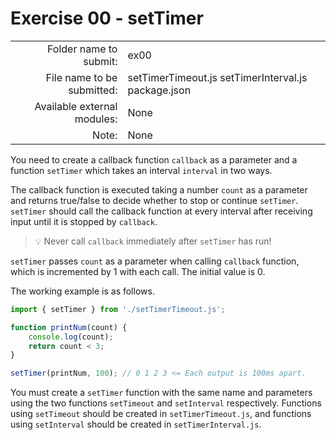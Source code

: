 # Exercise 00 - setTimer

|                      |                                         |
| --------------------:| --------------------------------------- |
| Folder name to submit: | ex00 |
| File name to be submitted: | setTimerTimeout.js setTimerInterval.js package.json |
| Available external modules: | None |
| Note: | None |

You need to create a callback function `callback` as a parameter and a function `setTimer` which takes an interval `interval` in two ways.

The callback function is executed taking a number `count` as a parameter and returns true/false to decide whether to stop or continue `setTimer`. `setTimer` should call the callback function at every interval after receiving input until it is stopped by `callback`.

> 💡 Never call `callback` immediately after `setTimer` has run!

`setTimer` passes `count` as a parameter when calling `callback` function, which is incremented by 1 with each call. The initial value is 0.

The working example is as follows.

```javascript
import { setTimer } from './setTimerTimeout.js';

function printNum(count) {
	console.log(count);
	return count < 3;
}

setTimer(printNum, 100); // 0 1 2 3 <= Each output is 100ms apart.
```

You must create a `setTimer` function with the same name and parameters using the two functions `setTimeout` and `setInterval` respectively. Functions using `setTimeout` should be created in `setTimerTimeout.js`, and functions using `setInterval` should be created in `setTimerInterval.js`.